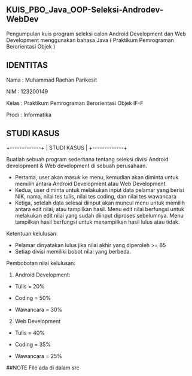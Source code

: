 ## KUIS_PBO_Java_OOP-Seleksi-Androdev-WebDev
Pengumpulan kuis program seleksi calon Android Development dan Web Development menggunakan bahasa Java ( Praktikum Pemrograman Berorientasi Objek )
## IDENTITAS
Nama  : Muhammad Raehan Parikesit

NIM   : 123200149

Kelas : Praktikum Pemrograman Berorientasi Objek IF-F

Prodi : Informatika

## STUDI KASUS 
+-------------+
| STUDI KASUS |
+-------------+

Buatlah sebuah program sederhana tentang seleksi divisi Android development & Web development di sebuah perusahaan.

- Pertama, user akan masuk ke menu, kemudian akan diminta untuk memilih antara Android Development atau Web Development.
- Kedua, user diminta untuk melakukan input data pelamar yang berisi NIK, nama, nilai tes tulis, nilai tes coding, dan nilai tes wawancara
- Ketiga, setelah data selesai diinput akan muncul menu untuk memilih antara edit nilai, atau tampilkan hasil. Menu edit nilai berfungsi untuk melakukan edit nilai yang sudah diinput diproses sebelumnya. Menu tampilkan hasil berfungsi untuk menampilkan hasil lulus atau tidak.

Ketentuan kelulusan:
- Pelamar dinyatakan lulus jika nilai akhir yang diperoleh >= 85
- Setiap divisi memiliki bobot nilai yang berbeda.

Pembobotan nilai kelulusan:

1. Android Development:

- Tulis = 20%

- Coding = 50%

- Wawancara = 30%

2. Web Development

- Tulis = 40%

- Coding = 35%

- Wawancara = 25%

##NOTE
File ada di dalam src

